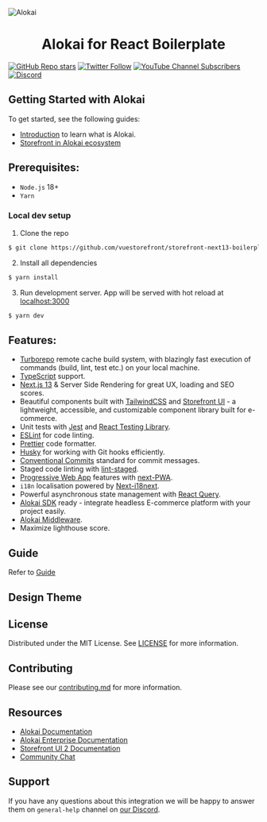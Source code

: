 ![Alokai](https://res.cloudinary.com/vue-storefront/image/upload/v1710754524/Logo_green_2x_z4vmhz.png)

<h1 align="center">Alokai for React Boilerplate</h1>

[![GitHub Repo stars](https://img.shields.io/github/stars/vuestorefront/vue-storefront?style=social)](https://github.com/vuestorefront/vue-storefront)
[![Twitter Follow](https://img.shields.io/twitter/follow/vuestorefront?style=social)](https://twitter.com/vuestorefront)
[![YouTube Channel Subscribers](https://img.shields.io/youtube/channel/subscribers/UCkm1F3Cglty3CE1QwKQUhhg?style=social)](https://www.youtube.com/c/VueStorefront)
[![Discord](https://img.shields.io/discord/770285988244750366?label=join%20discord&logo=Discord&logoColor=white)](https://discord.vuestorefront.io)

## Getting Started with Alokai

To get started, see the following guides:

- [Introduction](https://docs.alokai.com/v2/getting-started/introduction.html) to learn what is Alokai.
- [Storefront in Alokai ecosystem](https://docs.alokai.com/storefront)

## Prerequisites:

- `Node.js` 18+
- `Yarn`

### Local dev setup

1. Clone the repo

```bash
$ git clone https://github.com/vuestorefront/storefront-next13-boilerplate
```

2. Install all dependencies

```bash
$ yarn install
```

3. Run development server. App will be served with hot reload at [localhost:3000](http://localhost:3000/)

```bash
$ yarn dev
```

## Features:

- [Turborepo](https://turbo.build/) remote cache build system, with blazingly fast execution of commands (build, lint, test etc.) on your local machine.
- [TypeScript](https://www.typescriptlang.org/) support.
- [Next.js 13](https://nextjs.org/) & Server Side Rendering for great UX, loading and SEO scores.
- Beautiful components built with [TailwindCSS](https://tailwindcss.com/) and [Storefront UI](https://docs.storefrontui.io/v2/) - a lightweight, accessible, and customizable component library built for e-commerce.
- Unit tests with [Jest](https://jestjs.io/) and [React Testing Library](https://testing-library.com/).
- [ESLint](https://eslint.org/) for code linting.
- [Prettier](https://prettier.io/) code formatter.
- [Husky](https://typicode.github.io/husky/) for working with Git hooks efficiently.
- [Conventional Commits](https://www.conventionalcommits.org/en/v1.0.0/) standard for commit messages.
- Staged code linting with [lint-staged](https://github.com/okonet/lint-staged).
- [Progressive Web App]() features with [next-PWA](https://github.com/shadowwalker/next-pwa).
- `i18n` localisation powered by [Next-i18next](https://github.com/i18next/next-i18next).
- Powerful asynchronous state management with [React Query](https://tanstack.com/query/v3/).
- [Alokai SDK](https://docs.alokai.com/sdk/) ready - integrate headless E-commerce platform with your project easily.
- [Alokai Middleware](https://docs.alokai.com/middleware/).
- Maximize lighthouse score.

## Guide

Refer to [Guide](GUIDE.md)

## Design Theme

<!-- TODO -->

## License

Distributed under the MIT License. See [LICENSE](LICENSE.md) for more information.

## Contributing

Please see our [contributing.md](contributing.md) for more information.

## Resources

- [Alokai Documentation](https://docs.alokai.com)
- [Alokai Enterprise Documentation](https://docs.alokai.com/enterprise)
- [Storefront UI 2 Documentation](https://docs.storefrontui.io/v2/)
- [Community Chat](http://discord.vuestorefront.io)

## Support

If you have any questions about this integration we will be happy to answer them on `general-help` channel on [our Discord](http://discord.vuestorefront.io).
